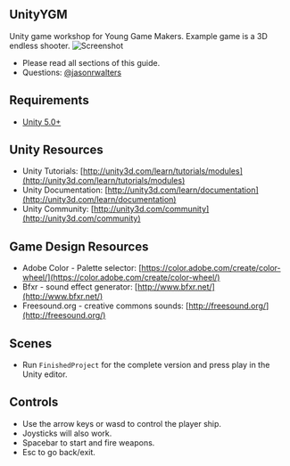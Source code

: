 UnityYGM
--------

Unity game workshop for Young Game Makers.  Example game is a 3D endless shooter.
![Screenshot](http://glitchbeam.com/wp-content/uploads/2015/01/ygm_workshop.png)


* Please read all sections of this guide.  
* Questions: [@jasonrwalters](http://twitter.com/jasonrwalters)


Requirements
--------
* [Unity 5.0+](http://unity3d.com/unity/download)


Unity Resources
--------
* Unity Tutorials: [http://unity3d.com/learn/tutorials/modules](http://unity3d.com/learn/tutorials/modules)
* Unity Documentation: [http://unity3d.com/learn/documentation](http://unity3d.com/learn/documentation)
* Unity Community: [http://unity3d.com/community](http://unity3d.com/community)
 

Game Design Resources
--------
* Adobe Color - Palette selector: [https://color.adobe.com/create/color-wheel/](https://color.adobe.com/create/color-wheel/)
* Bfxr - sound effect generator: [http://www.bfxr.net/](http://www.bfxr.net/)
* Freesound.org - creative commons sounds: [http://freesound.org/](http://freesound.org/)


Scenes
--------
* Run `FinishedProject` for the complete version and press play in the Unity editor.


Controls
--------
* Use the arrow keys or wasd to control the player ship.
* Joysticks will also work.
* Spacebar to start and fire weapons.
* Esc to go back/exit.

